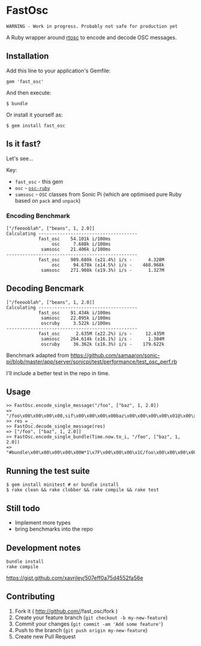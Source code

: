 # FastOsc

`WARNING - Work in progress. Probably not safe for production yet`

A Ruby wrapper around [rtosc](https://github.com/fundamental/rtosc/) to encode and decode OSC messages.

## Installation

Add this line to your application's Gemfile:

    gem 'fast_osc'

And then execute:

    $ bundle

Or install it yourself as:

    $ gem install fast_osc

## Is it fast?

Let's see...

Key:

* `fast_osc` - this gem
* `osc` - [`osc-ruby`](https://github.com/aberant/osc-ruby)
* `samsosc` - `OSC` classes from Sonic Pi (which are optimised pure Ruby based on `pack` and `unpack`)

### Encoding Benchmark

```
["/feeooblah", ["beans", 1, 2.0]]
Calculating -------------------------------------
            fast_osc    54.101k i/100ms
                 osc     7.688k i/100ms
             samsosc    21.406k i/100ms
-------------------------------------------------
            fast_osc    909.680k (±21.4%) i/s -      4.328M
                 osc     94.678k (±14.5%) i/s -    468.968k
             samsosc    271.908k (±19.3%) i/s -      1.327M
```

## Decoding Bencmark

```
["/feeooblah", ["beans", 1, 2.0]]
Calculating -------------------------------------
            fast_osc    91.434k i/100ms
             samsosc    22.095k i/100ms
             oscruby     3.522k i/100ms
-------------------------------------------------
            fast_osc      2.635M (±22.2%) i/s -     12.435M
             samsosc    264.614k (±16.1%) i/s -      1.304M
             oscruby     36.362k (±16.3%) i/s -    179.622k
```

Benchmark adapted from https://github.com/samaaron/sonic-pi/blob/master/app/server/sonicpi/test/performance/test_osc_perf.rb

I'll include a better test in the repo in time.

## Usage

```
>> FastOsc.encode_single_message("/foo", ["baz", 1, 2.0])
=> "/foo\x00\x00\x00\x00,sif\x00\x00\x00\x00baz\x00\x00\x00\x00\x01@\x00\x00\x00"
>> res = _
>> FastOsc.decode_single_message(res)
=> ["/foo", ["baz", 1, 2.0]]
>> FastOsc.encode_single_bundle(Time.now.to_i, "/foo", ["baz", 1, 2.0])
=> "#bundle\x00\x00\x00\x00\x00W*1\x7F\x00\x00\x00\x1C/foo\x00\x00\x00\x00,sif\x00\x00\x00\x00baz\x00\x00\x00\x00\x01@\x00\x00\x00"
```

## Running the test suite

```
$ gem install minitest # or bundle install
$ rake clean && rake clobber && rake compile && rake test
```

## Still todo

* Implement more types
* bring benchmarks into the repo

## Development notes

    bundle install
    rake compile

https://gist.github.com/xavriley/507eff0a75d4552fa56e

## Contributing

1. Fork it ( http://github.com/<my-github-username>/fast_osc/fork )
2. Create your feature branch (`git checkout -b my-new-feature`)
3. Commit your changes (`git commit -am 'Add some feature'`)
4. Push to the branch (`git push origin my-new-feature`)
5. Create new Pull Request

